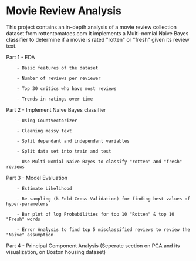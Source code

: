 # Movie Review Analysis

This project contains an in-depth analysis of a movie review collection dataset from rottentomatoes.com
It implements a Multi-nomial Naive Bayes classifier to determine if a movie is rated "rotten" or "fresh" given its review text.


Part 1	- EDA

		- Basic features of the dataset

		- Number of reviews per reviewer
 
		- Top 30 critics who have most reviews

		- Trends in ratings over time


Part 2	- Implement Naive Bayes classifier

		- Using CountVectorizer

		- Cleaning messy text

		- Split dependant and independant variables

		- Split data set into train and test

		- Use Multi-Nomial Naive Bayes to classify "rotten" and "fresh" reviews


Part 3	- Model Evaluation

		- Estimate Likelihood

		- Re-sampling (k-Fold Cross Validation) for finding best values of hyper-parameters

		- Bar plot of log Probabilities for top 10 "Rotten" & top 10 "Fresh" words
		
		- Error Analysis to find top 5 misclassified reviews to review the "Naive" assumption


Part 4	- Principal Component Analysis (Seperate section on PCA and its visualization, on Boston housing dataset)
		
		